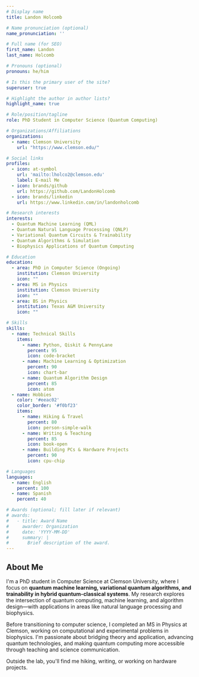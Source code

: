 ```yaml
---
# Display name
title: Landon Holcomb

# Name pronunciation (optional)
name_pronunciation: ''

# Full name (for SEO)
first_name: Landon
last_name: Holcomb

# Pronouns (optional)
pronouns: he/him

# Is this the primary user of the site?
superuser: true

# Highlight the author in author lists?
highlight_name: true

# Role/position/tagline
role: PhD Student in Computer Science (Quantum Computing)

# Organizations/Affiliations
organizations:
  - name: Clemson University
    url: "https://www.clemson.edu/"

# Social links
profiles:
  - icon: at-symbol
    url: 'mailto:lholco2@clemson.edu'
    label: E-mail Me
  - icon: brands/github
    url: https://github.com/LandonHolcomb
  - icon: brands/linkedin
    url: https://www.linkedin.com/in/landonholcomb

# Research interests
interests:
  - Quantum Machine Learning (QML)
  - Quantum Natural Language Processing (QNLP)
  - Variational Quantum Circuits & Trainability
  - Quantum Algorithms & Simulation
  - Biophysics Applications of Quantum Computing

# Education
education:
  - area: PhD in Computer Science (Ongoing)
    institution: Clemson University
    icon: ""
  - area: MS in Physics
    institution: Clemson University
    icon: ""
  - area: BS in Physics
    institution: Texas A&M University
    icon: ""

# Skills
skills:
  - name: Technical Skills
    items:
      - name: Python, Qiskit & PennyLane
        percent: 95
        icon: code-bracket
      - name: Machine Learning & Optimization
        percent: 90
        icon: chart-bar
      - name: Quantum Algorithm Design
        percent: 85
        icon: atom
  - name: Hobbies
    color: '#eeac02'
    color_border: '#f0bf23'
    items:
      - name: Hiking & Travel
        percent: 80
        icon: person-simple-walk
      - name: Writing & Teaching
        percent: 85
        icon: book-open
      - name: Building PCs & Hardware Projects
        percent: 90
        icon: cpu-chip

# Languages
languages:
  - name: English
    percent: 100
  - name: Spanish
    percent: 40

# Awards (optional; fill later if relevant)
# awards:
#   - title: Award Name
#     awarder: Organization
#     date: 'YYYY-MM-DD'
#     summary: |
#       Brief description of the award.
---
```


## About Me

I'm a PhD student in Computer Science at Clemson University, where I focus on **quantum machine learning, variational quantum algorithms, and trainability in hybrid quantum-classical systems**. My research explores the intersection of quantum computing, machine learning, and algorithm design—with applications in areas like natural language processing and biophysics.

Before transitioning to computer science, I completed an MS in Physics at Clemson, working on computational and experimental problems in biophysics. I'm passionate about bridging theory and application, advancing quantum technologies, and making quantum computing more accessible through teaching and science communication.

Outside the lab, you'll find me hiking, writing, or working on hardware projects.

